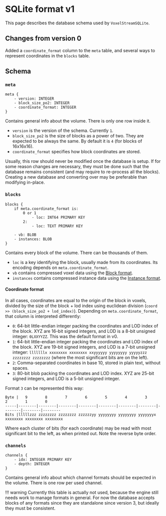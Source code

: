 SQLite format v1
================

This page describes the database schema used by `VoxelStreamSQLite`.


Changes from version 0
-------------------------

Added a `coordinate_format` column to the `meta` table, and several ways to represent coordinates in the `blocks` table.


Schema
--------

### `meta`

```
meta {
    - version: INTEGER
    - block_size_po2: INTEGER
    - coordinate_format: INTEGER
}
```

Contains general info about the volume. There is only one row inside it.

- `version` is the version of the schema. Currently `1`.
- `block_size_po2` is the size of blocks as a power of two. They are expected to be always the same. By default it is `4` (for blocks of 16x16x16).
- `coordinate_format` specifies how block coordinates are stored.

Usually, this row should never be modified once the database is setup. If for some reason changes are necessary, they must be done such that the database remains consistent (and may require to re-process all the blocks). Creating a new database and converting over may be preferable than modifying in-place.


### `blocks`

```
blocks {
    if meta.coordinate_format is:
        0 or 1
            - loc: INT64 PRIMARY KEY
        2:
            - loc: TEXT PRIMARY KEY

    - vb: BLOB
    - instances: BLOB
}
```

Contains every block of the volume. There can be thousands of them.

- `loc` is a key identifying the block, usually made from its coordinates. Its encoding depends on `meta.coordinate_format`.
- `vb` contains compressed voxel data using the [Block format](block_format_v4.md).
- `instances` contains compressed instance data using the [Instance format](instances_format_v1.md).

#### Coordinate format

In all cases, coordinates are equal to the origin of the block in voxels, divided by the size of the block + lod index using euclidean division (`coord >> (block_size_po2 + lod_index)`).
Depending on `meta.coordinate_format`, that column is interpreted differently:

- `0`: 64-bit little-endian integer packing the coordinates and LOD index of the block. XYZ are 16-bit signed integers, and LOD is a 8-bit unsigned integer: `0LXXYYZZ`. This was the default format in v0.
- `1`: 64-bit little-endian integer packing the coordinates and LOD index of the block. XYZ are 19-bit signed integers, and LOD is a 7-bit unsigned integer: `lllllllx xxxxxxxx xxxxxxxx xxyyyyyy yyyyyyyy yyyyyzzz zzzzzzzz zzzzzzzz` (where the most significant bits are on the left).
- `2`: Comma-separated coordinates in base 10, stored in plain text, without spaces.
- `3`: 80-bit blob packing the coordinates and LOD index. XYZ are 25-bit signed integers, and LOD is a 5-bit unsigned integer. 

Format `3` can be represented this way:
```
Byte |   9        8        7        6        5        4        3        2        1        0
-----|--------|--------|--------|--------|--------|--------|--------|--------|--------|--------
Bits |lllllzzz zzzzzzzz zzzzzzzz zzzzzzyy yyyyyyyy yyyyyyyy yyyyyyyx xxxxxxxx xxxxxxxx xxxxxxxx
```
Where each cluster of bits (for each coordinate) may be read with most significant bit to the left, as when printed out. Note the reverse byte order.



### `channels`

```
channels {
    - idx: INTEGER PRIMARY KEY
    - depth: INTEGER
}
```

Contains general info about which channel formats should be expected in the volume. There is one row per used channel.

!!! warning
    Currently this table is actually not used, because the engine still needs work to manage formats in general. For now the database accepts blocks of any formats since they are standalone since version 3, but ideally they must be consistent.

